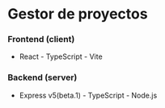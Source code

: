 # Gestor de proyectos


### Frontend (client)
- React - TypeScript - Vite

### Backend (server)
- Express v5(beta.1) - TypeScript - Node.js